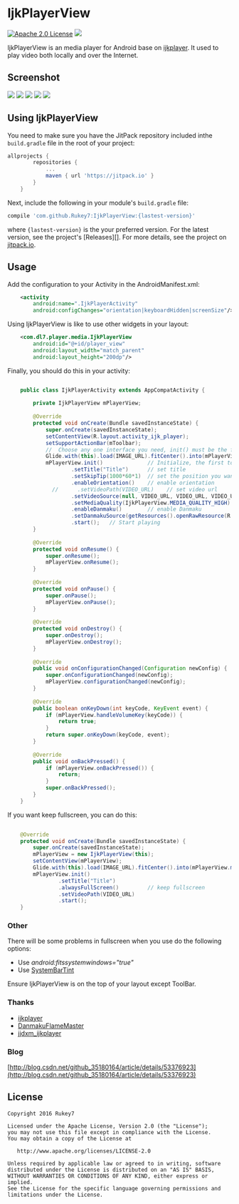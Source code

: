 # IjkPlayerView
[![Apache 2.0 License](https://img.shields.io/badge/license-Apache%202.0-blue.svg?style=flat)](http://www.apache.org/licenses/LICENSE-2.0.html) [![](https://jitpack.io/v/Rukey7/IjkPlayerView.svg)](https://jitpack.io/#Rukey7/IjkPlayerView)

IjkPlayerView is an media player for Android base on [ijkplayer](https://github.com/Bilibili/ijkplayer). It used to play video both locally and over the Internet.

## Screenshot

![](https://raw.githubusercontent.com/Rukey7/ScreenShot/master/IjkPlayerView/horizontal3.png)
![](https://raw.githubusercontent.com/Rukey7/ScreenShot/master/IjkPlayerView/horizontal.png)
![](https://raw.githubusercontent.com/Rukey7/ScreenShot/master/IjkPlayerView/send_danmaku.png)
![](https://raw.githubusercontent.com/Rukey7/ScreenShot/master/IjkPlayerView/danmaku_h.gif)
![](https://raw.githubusercontent.com/Rukey7/ScreenShot/master/IjkPlayerView/scale.gif)

## Using IjkPlayerView

You need to make sure you have the JitPack repository included inthe `build.gradle` file in the root of your project:

```gradle
allprojects {
		repositories {
			...
			maven { url 'https://jitpack.io' }
		}
	}
```

Next, include the following in your module's `build.gradle` file:

```gradle
compile 'com.github.Rukey7:IjkPlayerView:{lastest-version}'
```

where `{lastest-version}` is the your preferred version. For the latest version, see the
project's [Releases][]. For more details, see the project on [jitpack.io](https://jitpack.io/#Rukey7/IjkPlayerView).

## Usage

Add the configuration to your Activity in the AndroidManifest.xml:

```xml
	<activity  
	    android:name=".IjkPlayerActivity"  
	    android:configChanges="orientation|keyboardHidden|screenSize"/>
```

Using IjkPlayerView is like to use other widgets in your layout:

```xml
	<com.dl7.player.media.IjkPlayerView  
	    android:id="@+id/player_view"  
	    android:layout_width="match_parent"  
	    android:layout_height="200dp"/>  
```

Finally, you should do this in your activity:

```java

	public class IjkPlayerActivity extends AppCompatActivity {  
  
	    private IjkPlayerView mPlayerView;  
	  
	    @Override  
	    protected void onCreate(Bundle savedInstanceState) {  
	        super.onCreate(savedInstanceState);  
	        setContentView(R.layout.activity_ijk_player);  
	        setSupportActionBar(mToolbar);  
	        //  Choose any one interface you need, init() must be the first to use.
	        Glide.with(this).load(IMAGE_URL).fitCenter().into(mPlayerView.mPlayerThumb); // Show the thumb before play
	        mPlayerView.init()              // Initialize, the first to use 
	                .setTitle("Title")  	// set title  
	                .setSkipTip(1000*60*1)  // set the position you want to skip  
	                .enableOrientation()    // enable orientation 
	          //      .setVideoPath(VIDEO_URL)    // set video url  
	                .setVideoSource(null, VIDEO_URL, VIDEO_URL, VIDEO_URL, null) // set multiple video url  
	                .setMediaQuality(IjkPlayerView.MEDIA_QUALITY_HIGH)  // set the initial video url
	                .enableDanmaku()        // enable Danmaku  
	                .setDanmakuSource(getResources().openRawResource(R.raw.comments)) // add Danmaku source, you need to use enableDanmaku() first 
	                .start();   // Start playing 
	    }  
	  
	    @Override  
	    protected void onResume() {  
	        super.onResume();  
	        mPlayerView.onResume();  
	    }  
	  
	    @Override  
	    protected void onPause() {  
	        super.onPause();  
	        mPlayerView.onPause();  
	    }  
	  
	    @Override  
	    protected void onDestroy() {  
	        super.onDestroy();  
	        mPlayerView.onDestroy();  
	    }  
	  
	    @Override  
	    public void onConfigurationChanged(Configuration newConfig) {  
	        super.onConfigurationChanged(newConfig);  
	        mPlayerView.configurationChanged(newConfig);  
	    }  
	  
	    @Override  
	    public boolean onKeyDown(int keyCode, KeyEvent event) {  
	        if (mPlayerView.handleVolumeKey(keyCode)) {  
	            return true;  
	        }  
	        return super.onKeyDown(keyCode, event);  
	    }  
	  
	    @Override  
	    public void onBackPressed() {  
	        if (mPlayerView.onBackPressed()) {  
	            return;  
	        }  
	        super.onBackPressed();  
	    } 
 	}   

```

If you want keep fullscreen, you can do this:
```java
	
	@Override
    protected void onCreate(Bundle savedInstanceState) {
        super.onCreate(savedInstanceState);
        mPlayerView = new IjkPlayerView(this);
        setContentView(mPlayerView);
        Glide.with(this).load(IMAGE_URL).fitCenter().into(mPlayerView.mPlayerThumb);
        mPlayerView.init()
                .setTitle("Title")
                .alwaysFullScreen()			// keep fullscreen
                .setVideoPath(VIDEO_URL)	
                .start();
    }

```

### Other

There will be some problems in fullscreen when you use do the following options:

- Use *android:fitssystemwindows="true"* 
- Use [SystemBarTint](https://github.com/jgilfelt/SystemBarTint)

Ensure IjkPlayerView is on the top of your layout except ToolBar.

### Thanks

- [ijkplayer](https://github.com/Bilibili/ijkplayer)
- [DanmakuFlameMaster](https://github.com/Bilibili/DanmakuFlameMaster)
- [jjdxm_ijkplayer](https://github.com/jjdxmashl/jjdxm_ijkplaye)

### Blog

[http://blog.csdn.net/github_35180164/article/details/53376923](http://blog.csdn.net/github_35180164/article/details/53376923)

License
-------

    Copyright 2016 Rukey7

    Licensed under the Apache License, Version 2.0 (the "License");
    you may not use this file except in compliance with the License.
    You may obtain a copy of the License at

       http://www.apache.org/licenses/LICENSE-2.0

    Unless required by applicable law or agreed to in writing, software
    distributed under the License is distributed on an "AS IS" BASIS,
    WITHOUT WARRANTIES OR CONDITIONS OF ANY KIND, either express or implied.
    See the License for the specific language governing permissions and
    limitations under the License.
